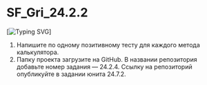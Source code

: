 # SF_Gri_24.2.2

[![Typing SVG](https://readme-typing-svg.herokuapp.com?color=%23fsdf7&lines=Создайте+новый+проект+с+необходимыми+директориями+и+файлами)]


1. Напишите по одному позитивному тесту для каждого метода калькулятора.
2. Папку проекта загрузите на GitHub. В названии репозитория добавьте номер задания — 24.2.4. Ссылку на репозиторий опубликуйте в задании юнита 24.7.2.
